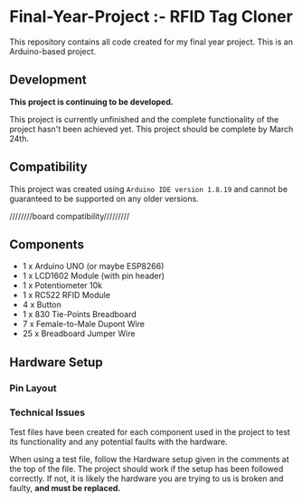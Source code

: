 # Final-Year-Project :- RFID Tag Cloner
This repository contains all code created for my final year project. This is an Arduino-based project.

## Development
  **This project is continuing to be developed.**
  
  This project is currently unfinished and the complete functionality of the project hasn't been achieved yet. This project should be complete by March 24th.

## Compatibility
This project was created using ``Arduino IDE version 1.8.19`` and cannot be guaranteed to be supported on any older versions.

////////board compatibility///////// 

## Components
  - 1 x Arduino UNO (or maybe ESP8266)
  - 1 x LCD1602 Module (with pin header)
  - 1 x Potentiometer 10k
  - 1 x RC522 RFID Module
  - 4 x Button
  - 1 x 830 Tie-Points Breadboard
  - 7 x Female-to-Male Dupont Wire
  - 25 x Breadboard Jumper Wire

## Hardware Setup
### Pin Layout

### Technical Issues
  Test files have been created for each component used in the project to test its functionality and any potential faults with the hardware.
  
  When using a test file, follow the Hardware setup given in the comments at the top of the file. The project should work if the setup has been followed correctly. If not, it is likely the hardware you are trying to us is broken and faulty, **and must be replaced.**
